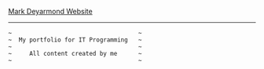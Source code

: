 <!DOCTYPE html>
<html lang="en">
<head>
    <meta charset="UTF-8">
    <meta http-equiv="X-UA-Compatible" content="IE=edge">
    <meta name="viewport" content="width=device-width, initial-scale=1.0">
</head>
<body>

  <a href="https://mardeyar.github.io/index">Mark Deyarmond Website</a>
    
</body>
</html>

-----------------------------------------------------------------------

~~~~~~~~~~~~~~~~~~~~~~~~~~~~~~~~~~~~~~
~                                    ~
~  My portfolio for IT Programming   ~
~                                    ~
~     All content created by me      ~
~                                    ~
~~~~~~~~~~~~~~~~~~~~~~~~~~~~~~~~~~~~~~
